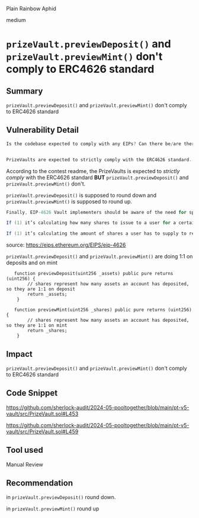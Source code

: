 Plain Rainbow Aphid

medium

# `prizeVault.previewDeposit()` and `prizeVault.previewMint()` don't comply to ERC4626 standard

## Summary
`prizeVault.previewDeposit()` and `prizeVault.previewMint()` don't comply to ERC4626 standard
## Vulnerability Detail
```java
Is the codebase expected to comply with any EIPs? Can there be/are there any deviations from the specification?


PrizeVaults are expected to strictly comply with the ERC4626 standard.
```

According to the contest readme, the PrizeVaults is expected to _strictly comply_ with the ERC4626 standard **BUT** `prizeVault.previewDeposit()` and `prizeVault.previewMint()` don't.

`prizeVault.previewDeposit()` is supposed to round down and `prizeVault.previewMint()` is supposed to round up.

```java
Finally, EIP-4626 Vault implementers should be aware of the need for specific, opposing rounding directions across the different mutable and view methods, as it is considered most secure to favor the Vault itself during calculations over its users:

If (1) it’s calculating how many shares to issue to a user for a certain amount of the underlying tokens they provide or (2) it’s determining the amount of the underlying tokens to transfer to them for returning a certain amount of shares, it should round down.

If (1) it’s calculating the amount of shares a user has to supply to receive a given amount of the underlying tokens or (2) it’s calculating the amount of underlying tokens a user has to provide to receive a certain amount of shares, it should round up.


```
source: https://eips.ethereum.org/EIPS/eip-4626

`prizeVault.previewDeposit()` and `prizeVault.previewMint()` are doing 1:1 on deposits and on mint

```solidity
   function previewDeposit(uint256 _assets) public pure returns (uint256) {
        // shares represent how many assets an account has deposited, so they are 1:1 on deposit
        return _assets;
    }
```

```solidity
   function previewMint(uint256 _shares) public pure returns (uint256) {
        // shares represent how many assets an account has deposited, so they are 1:1 on mint
        return _shares;
    }
```

## Impact
`prizeVault.previewDeposit()` and `prizeVault.previewMint()` don't comply to ERC4626 standard
## Code Snippet
https://github.com/sherlock-audit/2024-05-pooltogether/blob/main/pt-v5-vault/src/PrizeVault.sol#L453

https://github.com/sherlock-audit/2024-05-pooltogether/blob/main/pt-v5-vault/src/PrizeVault.sol#L459
## Tool used

Manual Review

## Recommendation
in `prizeVault.previewDeposit()`  round down. 

in `prizeVault.previewMint()` round up